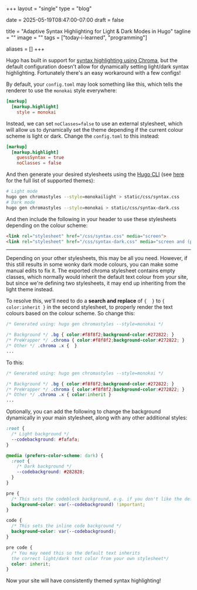 +++
layout =    "single"
type =      "blog"

date =      2025-05-19T08:47:00-07:00
draft =     false

title =     "Adaptive Syntax Highlighting for Light & Dark Modes in Hugo"
tagline =   ""
image =     ""
tags =      ["today-i-learned", "programming"]

aliases =   []
+++

Hugo has built in support for [syntax highlighting using Chroma](https://gohugo.io/content-management/syntax-highlighting/), but the default configuration doesn't allow for dynamically setting light/dark syntax highlighting. Fortunately there's an easy workaround with a few configs!

<!--more-->

By default, your `config.toml` may look something like this, which tells the renderer to use the `monokai` style everywhere:

```toml
[markup]
  [markup.highlight]
    style = monokai
```

Instead, we can set `noClasses=false` to use an external stylesheet, which will allow us to dynamically set the theme depending if the current colour scheme is light or dark. Change the `config.toml` to this instead:

```toml
[markup]
  [markup.highlight]
    guessSyntax = true
    noClasses = false
```

And then generate your desired stylesheets using the [Hugo CLI](https://gohugo.io/commands/hugo_gen_chromastyles/) (see [here](https://gohugo.io/quick-reference/syntax-highlighting-styles/) for the full list of supported themes):

```sh
# Light mode
hugo gen chromastyles --style=monokailight > static/css/syntax.css
# Dark mode
hugo gen chromastyles --style=monokai > static/css/syntax-dark.css
```

And then include the following in your header to use these stylesheets depending on the colour scheme:

```html
<link rel="stylesheet" href="/css/syntax.css" media="screen">
<link rel="stylesheet" href="/css/syntax-dark.css" media="screen and (prefers-color-scheme: dark)">
```

<hr>

Depending on your other stylesheets, this may be all you need. However, if this still results in some wonky dark mode colours, you can make some manual edits to fix it. The exported chroma stylesheet contains empty classes, which normally would inherit the default text colour from your site, but since we're defining two stylesheets, it may end up inheriting from the light theme instead. 

To resolve this, we'll need to do a **search and replace** of `{  }` to `{ color:inherit }` in the second stylesheet, to properly render the text colours based on the colour scheme. So change this:

```css
/* Generated using: hugo gen chromastyles --style=monokai */

/* Background */ .bg { color:#f8f8f2;background-color:#272822; }
/* PreWrapper */ .chroma { color:#f8f8f2;background-color:#272822; }
/* Other */ .chroma .x {  }
...
```

To this:

```css {hl_lines=[5]}
/* Generated using: hugo gen chromastyles --style=monokai */

/* Background */ .bg { color:#f8f8f2;background-color:#272822; }
/* PreWrapper */ .chroma { color:#f8f8f2;background-color:#272822; }
/* Other */ .chroma .x { color:inherit }
...
```

Optionally, you can add the following to change the background dynamically in your main stylesheet, along with any other additional styles:

```css
:root {
  /* Light background */
  --codebackground: #fafafa;
}

@media (prefers-color-scheme: dark) {
  :root {
    /* Dark background */
    --codebackground: #282828;
  }
}

pre {
  /* This sets the codeblock background, e.g. if you don't like the default colour */
  background-color: var(--codebackground) !important;
}

code {
  /* This sets the inline code background */
  background-color: var(--codebackground);
}

pre code {
  /* You may need this so the default text inherits
  the correct light/dark text color from your own stylesheet*/
  color: inherit;
}
```

Now your site will have consistently themed syntax highlighting!